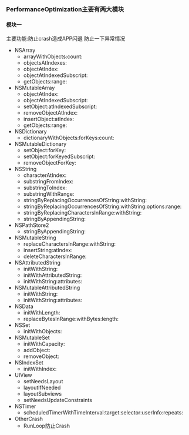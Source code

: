 ### PerformanceOptimization主要有两大模块
#### 模块一
主要功能:防止crash造成APP闪退
防止一下异常情况

* NSArray
	* arrayWithObjects:count:
	* objectsAtIndexes:
	* objectAtIndex:
	* objectAtIndexedSubscript:
	* getObjects:range:
* NSMutableArray
	* objectAtIndex:
	* objectAtIndexedSubscript:
	* setObject:atIndexedSubscript:
	* removeObjectAtIndex:
	* insertObject:atIndex:
	* getObjects:range:
* NSDictionary
	* dictionaryWithObjects:forKeys:count:
* NSMutableDictionary
	* setObject:forKey:
	* setObject:forKeyedSubscript:
	* removeObjectForKey:
* NSString
	* characterAtIndex:
	* substringFromIndex:
	* substringToIndex:
	* substringWithRange:
	* stringByReplacingOccurrencesOfString:withString:
	* stringByReplacingOccurrencesOfString:withString:options:range:
	* stringByReplacingCharactersInRange:withString:
	* stringByAppendingString:
* NSPathStore2
	* stringByAppendingString:
* NSMutableString
	* replaceCharactersInRange:withString:
	* insertString:atIndex:
	* deleteCharactersInRange:
* NSAttributedString
	* initWithString:
	* initWithAttributedString:
	* initWithString:attributes:
* NSMutableAttributedString
	* initWithString:
	* initWithString:attributes:
* NSData
	* initWithLength:
	* replaceBytesInRange:withBytes:length:
* NSSet
	* initWithObjects:
* NSMutableSet
	* initWithCapacity:
	* addObject:
	* removeObject:
* NSIndexSet
	* initWithIndex:
* UIView
	* setNeedsLayout
	* layoutIfNeeded
	* layoutSubviews
	* setNeedsUpdateConstraints
* NSTimer
	* scheduledTimerWithTimeInterval:target:selector:userInfo:repeats:
* OtherCrash
	* RunLoop防止Crash
